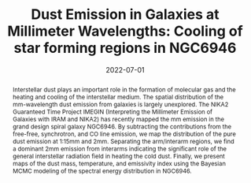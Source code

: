 ---
title: "Dust Emission in Galaxies at Millimeter Wavelengths: Cooling of star forming regions in NGC6946"
collection: "publications"
category: "co_procs"
permalink: /publications/2022EPJWC25700016E
link: https://ui.adsabs.harvard.edu/abs/2022EPJWC.25700016E/abstract
date: 2022-07-01
venue: "mm Universe @ NIKA2 - Observing the mm Universe with the NIKA2 Camera"
citation: "Perotto, L., Adam, R., Ade, P., et al. (2022), mm Universe @ NIKA2 - Observing the mm Universe with the NIKA2 Camera, 257, 00038."
abstract: "Interstellar dust plays an important role in the formation of molecular gas and the heating and cooling of the interstellar medium. The spatial distribution of the mm-wavelength dust emission from galaxies is largely unexplored. The NIKA2 Guaranteed Time Project IMEGIN (Interpreting the Millimeter Emission of Galaxies with IRAM and NIKA2) has recently mapped the mm emission in the grand design spiral galaxy NGC6946. By subtracting the contributions from the free-free, synchrotron, and CO line emission, we map the distribution of the pure dust emission at 1:15mm and 2mm. Separating the arm/interarm regions, we find a dominant 2mm emission from interarms indicating the significant role of the general interstellar radiation field in heating the cold dust. Finally, we present maps of the dust mass, temperature, and emissivity index using the Bayesian MCMC modeling of the spectral energy distribution in NGC6946."
---